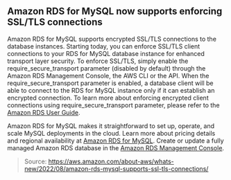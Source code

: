 ## Amazon RDS for MySQL now supports enforcing SSL/TLS connections

Amazon RDS for MySQL supports encrypted SSL/TLS connections to the database instances. Starting today, you can enforce SSL/TLS client connections to your RDS for MySQL database instance for enhanced transport layer security. To enforce SSL/TLS, simply enable the require_secure_transport parameter (disabled by default) through the Amazon RDS Management Console, the AWS CLI or the API. When the require_secure_transport parameter is enabled, a database client will be able to connect to the RDS for MySQL instance only if it can establish an encrypted connection. To learn more about enforcing encrypted client connections using require_secure_transport parameter, please refer to the [Amazon RDS User Guide](https://docs.aws.amazon.com/AmazonRDS/latest/UserGuide/securing-mysql-connections.html).

Amazon RDS for MySQL makes it straightforward to set up, operate, and scale MySQL deployments in the cloud. Learn more about pricing details and regional availability at [Amazon RDS for MySQL](https://aws.amazon.com/rds/mysql/pricing/). Create or update a fully managed Amazon RDS database in the [Amazon RDS Management Console](https://console.aws.amazon.com/rds/home).

> Source: https://aws.amazon.com/about-aws/whats-new/2022/08/amazon-rds-mysql-supports-ssl-tls-connections/